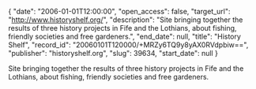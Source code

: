 {
  "date": "2006-01-01T12:00:00", 
  "open_access": false, 
  "target_url": "http://www.historyshelf.org/", 
  "description": "Site bringing together the results of three history projects in Fife and the Lothians, about fishing, friendly societies and free gardeners.", 
  "end_date": null, 
  "title": "History Shelf", 
  "record_id": "20060101T120000/+MRZy6TQ9y8yAX0RVdpbiw==", 
  "publisher": "historyshelf.org", 
  "slug": 39634, 
  "start_date": null
}

Site bringing together the results of three history projects in Fife and the Lothians, about fishing, friendly societies and free gardeners.